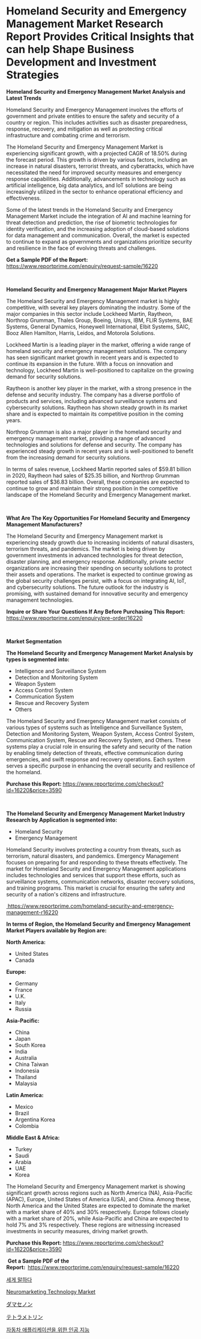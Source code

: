 <p><h1>Homeland Security and Emergency Management Market Research Report Provides Critical Insights that can help Shape Business Development and Investment Strategies</h1></p><p><strong>Homeland Security and Emergency Management Market Analysis and Latest Trends</strong></p>
<p><p>Homeland Security and Emergency Management involves the efforts of government and private entities to ensure the safety and security of a country or region. This includes activities such as disaster preparedness, response, recovery, and mitigation as well as protecting critical infrastructure and combating crime and terrorism.</p><p>The Homeland Security and Emergency Management Market is experiencing significant growth, with a projected CAGR of 18.50% during the forecast period. This growth is driven by various factors, including an increase in natural disasters, terrorist threats, and cyberattacks, which have necessitated the need for improved security measures and emergency response capabilities. Additionally, advancements in technology such as artificial intelligence, big data analytics, and IoT solutions are being increasingly utilized in the sector to enhance operational efficiency and effectiveness.</p><p>Some of the latest trends in the Homeland Security and Emergency Management Market include the integration of AI and machine learning for threat detection and prediction, the rise of biometric technologies for identity verification, and the increasing adoption of cloud-based solutions for data management and communication. Overall, the market is expected to continue to expand as governments and organizations prioritize security and resilience in the face of evolving threats and challenges.</p></p>
<p><strong>Get a Sample PDF of the Report:&nbsp;</strong> <a href="https://www.reportprime.com/enquiry/request-sample/16220">https://www.reportprime.com/enquiry/request-sample/16220</a></p>
<p>&nbsp;</p>
<p><strong>Homeland Security and Emergency Management Major Market Players</strong></p>
<p><p>The Homeland Security and Emergency Management market is highly competitive, with several key players dominating the industry. Some of the major companies in this sector include Lockheed Martin, Raytheon, Northrop Grumman, Thales Group, Boeing, Unisys, IBM, FLIR Systems, BAE Systems, General Dynamics, Honeywell International, Elbit Systems, SAIC, Booz Allen Hamilton, Harris, Leidos, and Motorola Solutions.</p><p>Lockheed Martin is a leading player in the market, offering a wide range of homeland security and emergency management solutions. The company has seen significant market growth in recent years and is expected to continue its expansion in the future. With a focus on innovation and technology, Lockheed Martin is well-positioned to capitalize on the growing demand for security solutions.</p><p>Raytheon is another key player in the market, with a strong presence in the defense and security industry. The company has a diverse portfolio of products and services, including advanced surveillance systems and cybersecurity solutions. Raytheon has shown steady growth in its market share and is expected to maintain its competitive position in the coming years.</p><p>Northrop Grumman is also a major player in the homeland security and emergency management market, providing a range of advanced technologies and solutions for defense and security. The company has experienced steady growth in recent years and is well-positioned to benefit from the increasing demand for security solutions.</p><p>In terms of sales revenue, Lockheed Martin reported sales of $59.81 billion in 2020, Raytheon had sales of $25.35 billion, and Northrop Grumman reported sales of $36.83 billion. Overall, these companies are expected to continue to grow and maintain their strong position in the competitive landscape of the Homeland Security and Emergency Management market.</p></p>
<p>&nbsp;</p>
<p><strong>What Are The Key Opportunities For Homeland Security and Emergency Management Manufacturers?</strong></p>
<p><p>The Homeland Security and Emergency Management market is experiencing steady growth due to increasing incidents of natural disasters, terrorism threats, and pandemics. The market is being driven by government investments in advanced technologies for threat detection, disaster planning, and emergency response. Additionally, private sector organizations are increasing their spending on security solutions to protect their assets and operations. The market is expected to continue growing as the global security challenges persist, with a focus on integrating AI, IoT, and cybersecurity solutions. The future outlook for the industry is promising, with sustained demand for innovative security and emergency management technologies.</p></p>
<p><strong>Inquire or Share Your Questions If Any Before Purchasing This Report:</strong> <a href="https://www.reportprime.com/enquiry/pre-order/16220">https://www.reportprime.com/enquiry/pre-order/16220</a></p>
<p>&nbsp;</p>
<p><strong>Market Segmentation</strong></p>
<p><strong>The Homeland Security and Emergency Management Market Analysis by types is segmented into:</strong></p>
<p><ul><li>Intelligence and Surveillance System</li><li>Detection and Monitoring System</li><li>Weapon System</li><li>Access Control System</li><li>Communication System</li><li>Rescue and Recovery System</li><li>Others</li></ul></p>
<p><p>The Homeland Security and Emergency Management market consists of various types of systems such as Intelligence and Surveillance System, Detection and Monitoring System, Weapon System, Access Control System, Communication System, Rescue and Recovery System, and Others. These systems play a crucial role in ensuring the safety and security of the nation by enabling timely detection of threats, effective communication during emergencies, and swift response and recovery operations. Each system serves a specific purpose in enhancing the overall security and resilience of the homeland.</p></p>
<p><strong>Purchase this Report:&nbsp;</strong><a href="https://www.reportprime.com/checkout?id=16220&price=3590">https://www.reportprime.com/checkout?id=16220&price=3590</a></p>
<p>&nbsp;</p>
<p><strong>The Homeland Security and Emergency Management Market Industry Research by Application is segmented into:</strong></p>
<p><ul><li>Homeland Security</li><li>Emergency Management</li></ul></p>
<p><p>Homeland Security involves protecting a country from threats, such as terrorism, natural disasters, and pandemics. Emergency Management focuses on preparing for and responding to these threats effectively. The market for Homeland Security and Emergency Management applications includes technologies and services that support these efforts, such as surveillance systems, communication networks, disaster recovery solutions, and training programs. This market is crucial for ensuring the safety and security of a nation's citizens and infrastructure.</p></p>
<p><a href="https://www.reportprime.com/homeland-security-and-emergency-management-r16220">&nbsp;https://www.reportprime.com/homeland-security-and-emergency-management-r16220</a></p>
<p><strong>In terms of Region, the Homeland Security and Emergency Management Market Players available by Region are:</strong></p>
<p>
    <p> <strong> North America: </strong>
        <ul>
            <li>United States</li>
            <li>Canada</li>
        </ul>
        </p> 
    <p> <strong> Europe: </strong>
        <ul>
            <li>Germany</li>
            <li>France</li>
            <li>U.K.</li>
            <li>Italy</li>
            <li>Russia</li>
        </ul>
        </p> 
    <p> <strong> Asia-Pacific: </strong>
        <ul>
            <li>China</li>
            <li>Japan</li>
            <li>South Korea</li>
            <li>India</li>
            <li>Australia</li>
            <li>China Taiwan</li>
            <li>Indonesia</li>
            <li>Thailand</li>
            <li>Malaysia</li>
        </ul>
        </p> 
    <p> <strong> Latin America: </strong>
        <ul>
            <li>Mexico</li>
            <li>Brazil</li>
            <li>Argentina Korea</li>
            <li>Colombia</li>
        </ul>
        </p> 
    <p> <strong> Middle East & Africa: </strong>
        <ul>
            <li>Turkey</li>
            <li>Saudi</li>
            <li>Arabia</li>
            <li>UAE</li>
            <li>Korea</li>
        </ul>
    </p>
    </p>
<p><p>The Homeland Security and Emergency Management market is showing significant growth across regions such as North America (NA), Asia-Pacific (APAC), Europe, United States of America (USA), and China. Among these, North America and the United States are expected to dominate the market with a market share of 40% and 30% respectively. Europe follows closely with a market share of 20%, while Asia-Pacific and China are expected to hold 7% and 3% respectively. These regions are witnessing increased investments in security measures, driving market growth.</p></p>
<p><strong>Purchase this Report: </strong><a href="https://www.reportprime.com/checkout?id=16220&price=3590">https://www.reportprime.com/checkout?id=16220&price=3590</a></p>
<p>&nbsp;<strong>Get a Sample PDF of the Report:&nbsp;&nbsp;</strong><a href="https://www.reportprime.com/enquiry/request-sample/16220">https://www.reportprime.com/enquiry/request-sample/16220</a></p>
<p><strong></strong></p>
<p><p><a href="https://github.com/Elenrrera7685/Market-Research-Report-List-1/blob/main/529121424288.md">세게 말하다</a></p><p><a href="https://github.com/Whitneyboyettebo9kiw7yr13/Market-Research-Report-List-2/blob/main/neuromarketing-technology-market.md">Neuromarketing Technology Market</a></p><p><a href="https://github.com/CloydAbbott2023/Market-Research-Report-List-1/blob/main/860167726118.md">ダマセノン</a></p><p><a href="https://github.com/oqoeusbvpadwjs08/Market-Research-Report-List-1/blob/main/544551526119.md">テトラメトリン</a></p><p><a href="https://github.com/sammyUltyylrich9067856/Market-Research-Report-List-1/blob/main/272737324290.md">자동차 애플리케이션을 위한 인공 지능</a></p></p>